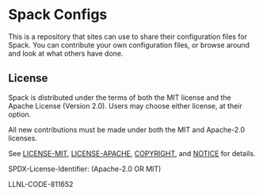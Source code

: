 # Spack Configs

This is a repository that sites can use to share their configuration
files for Spack.  You can contribute your own configuration files, or
browse around and look at what others have done.

License
----------------

Spack is distributed under the terms of both the MIT license and the
Apache License (Version 2.0). Users may choose either license, at their
option.

All new contributions must be made under both the MIT and Apache-2.0
licenses.

See [LICENSE-MIT](https://github.com/spack/spack-configs/blob/master/LICENSE-MIT),
[LICENSE-APACHE](https://github.com/spack/spack-configs/blob/master/LICENSE-APACHE),
[COPYRIGHT](https://github.com/spack/spack-configs/blob/master/COPYRIGHT), and
[NOTICE](https://github.com/spack/spack-configs/blob/master/NOTICE) for details.

SPDX-License-Identifier: (Apache-2.0 OR MIT)

LLNL-CODE-811652
